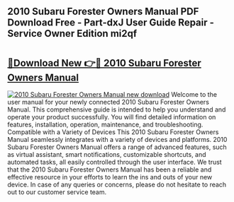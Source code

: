 ## 2010 Subaru Forester Owners Manual PDF Download Free - Part-dxJ User Guide Repair - Service Owner Edition mi2qf

# <h2><a href="http://bc27768.oget.top/?id=2010+Subaru+Forester+Owners+Manual">🔗Download New 👉🔴 2010 Subaru Forester Owners Manual</a></h2>

[![2010 Subaru Forester Owners Manual new download](https://i.imgur.com/5g1atiW.png)](http://bc27768.oget.top/?id=2010+Subaru+Forester+Owners+Manual)
Welcome to the user manual for your newly connected 2010 Subaru Forester Owners Manual. This comprehensive guide is intended to help you understand and operate your product successfully. You will find detailed information on features, installation, operation, maintenance, and troubleshooting. Compatible with a Variety of Devices This 2010 Subaru Forester Owners Manual seamlessly integrates with a variety of devices and platforms. 2010 Subaru Forester Owners Manual offers a range of advanced features, such as virtual assistant, smart notifications, customizable shortcuts, and automated tasks, all easily controlled through the user interface. We trust that the 2010 Subaru Forester Owners Manual has been a reliable and effective resource in your efforts to learn the ins and outs of your new device. In case of any queries or concerns, please do not hesitate to reach out to our customer service team.
